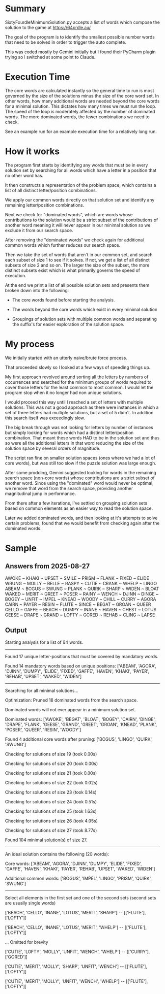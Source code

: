 # Summary

SixtyFourdleMinimumSolution.py accepts a list of words which compose the solution to the game at https://64ordle.au/

The goal of the program is to identify the smallest possible number words that need to be solved in order to trigger the auto complete. 

This was coded mostly by Gemini initially but I found their PyCharm plugin trying so I switched at some point to Claude.

# Execution Time

The core words are calculated instantly so the general time to run is most governed by the size of the solutions minus the size of the core word set. In other words, how many additional words are needed beyond the core words for a minimal solution. 
This dictates how many times we must run the loop. The speed of the loop is moderately affected by the number of dominated words. The more dominated words, the fewer combinations we need to check.

See an example run for an example execution time for a relatively long run. 

# How it works

The program first starts by identifying any words that must be in every solution set by searching for all words which have a letter in a position that no other word has. 

It then constructs a representation of the problem space, which contains a list of all distinct letter/position combinations.

We apply our common words directly on that solution set and identify any remaining letter/position combinations.

Next we check for "dominated words", which are words whose contributions to the solution would be a strict subset of the contributions of another word meaning it will never appear in our minimal solution so we exclude it from our search space.

After removing the "dominated words" we check again for additional common words which further reduces our search space. 

Then we take the set of words that aren't in our common set, and search each subset of size 1 to see if it solves. If not, we get a list of all distinct subsets of size 2 and so on. The larger the size of the subset, the more distinct subsets exist which is what primarily governs the speed of execution. 

At the end we print a list of all possible solution sets and presents them broken down into the following: 

- The core words found before starting the analysis.

- The words beyond the core words which exist in every minimal solution

- Groupings of solution sets with multiple common words and separating the suffix's for easier exploration of the solution space. 

# My process

We initially started with an utterly naive/brute force process. 

That proceeded slowly so I looked at a few ways of speeding things up. 

My first approach revolved around sorting all the letters by numbers of occurrences and searched for the minimum groups of words required to cover those letters for the least common to most common. I would let the program stop when it no longer had non unique solutions. 

I would proceed this way until I reached a set of letters with multiple solutions. This was not a good approach as there were instances in which a set of three letters had multiple solutions, but a set of 5 didn't. In addition this search itself was exceedingly slow. 

The big break through was not looking for letters by number of instances but simply looking for words which had a distinct letter/position combination. That meant these words HAD to be in the solution set and thus so were all the additional letters in that word reducing the size of the solution space by several orders of magnitude.

The script ran fine on smaller solution spaces (ones where we had a lot of core words), but was still too slow if the puzzle solution was large enough. 

After some prodding, Gemini suggested looking for words in the remaining search space (non-core words) whose contributions are a strict subset of another word. Since using the "dominated" word would never be optimal, we remove that word from the search space, providing another magnitudinal jump in performance.

From there after a few iterations, I've settled on grouping solution sets based on common elements as an easier way to read the solution space.

Later we added dominated words, and then looking at it's attempts to solve certain problems, found that we would benefit from checking again after the dominated words. 

# Sample

## Answers from 2025-08-27

AWOKE ~ KHAKI ~ UPSET ~ SMILE ~ PRISM ~ FLANK ~ FIXED ~ ELIDE		WRUNG ~ MOLLY ~ BELLE ~ RASPY ~ CUTIE ~ CRANK ~ WHELP ~ LINGO
ABEAM ~ BOGUS ~ SWUNG ~ PLANK ~ QUIRK ~ SHARP ~ WIDEN ~ BLOAT		WAKED ~ MERIT ~ GREET ~ POSER ~ RAINY ~ WENCH ~ DJINN ~ DINGE
~	
BOGEY ~ UNFIT ~ IMPEL ~ KNEAD ~ WOODY ~ CHILL ~ CURRY ~ AGORA		CAIRN ~ PAYER ~ RESIN ~ FLUTE ~ SINCE ~ BEGAT ~ GROAN ~ QUEER
CELLO ~ GAFFE ~ BEACH ~ DUMPY ~ INANE ~ HAVEN ~ CHEST ~ LOTUS		GEESE ~ DRAPE ~ GRAND ~ LOFTY ~ GORED ~ REHAB ~ CLING ~ LAPSE

## Output

Starting analysis for a list of 64 words.

--------------------------------------------------

Found 17 unique letter-positions that must be covered by mandatory words.

Found 14 mandatory words based on unique positions: ['ABEAM', 'AGORA', 'DJINN', 'DUMPY', 'ELIDE', 'FIXED', 'GAFFE', 'HAVEN', 'KHAKI', 'PAYER', 'REHAB', 'UPSET', 'WAKED', 'WIDEN']

--------------------------------------------------

Searching for all minimal solutions...

Optimization: Pruned 18 dominated words from the search space.

Dominated words will not ever appear in a minimum solution set.

Dominated words: ['AWOKE', 'BEGAT', 'BLOAT', 'BOGEY', 'CAIRN', 'DINGE', 'DRAPE', 'FLANK', 'GEESE', 'GRAND', 'GREET', 'GROAN', 'KNEAD', 'PLANK', 'POSER', 'QUEER', 'RESIN', 'WOODY']

Found 4 additional core words after pruning: ['BOGUS', 'LINGO', 'QUIRK', 'SWUNG']

Checking for solutions of size 19 (took 0.00s)

Checking for solutions of size 20 (took 0.00s)

Checking for solutions of size 21 (took 0.00s)

Checking for solutions of size 22 (took 0.02s)

Checking for solutions of size 23 (took 0.14s)

Checking for solutions of size 24 (took 0.51s)

Checking for solutions of size 25 (took 1.63s)

Checking for solutions of size 26 (took 4.05s)

Checking for solutions of size 27 (took 8.77s)

Found 104 minimal solution(s) of size 27.

--------------------------------------------------

An ideal solution contains the following (20 words):

  Core words: ['ABEAM', 'AGORA', 'DJINN', 'DUMPY', 'ELIDE', 'FIXED', 'GAFFE', 'HAVEN', 'KHAKI', 'PAYER', 'REHAB', 'UPSET', 'WAKED', 'WIDEN']

  Additional common words: ['BOGUS', 'IMPEL', 'LINGO', 'PRISM', 'QUIRK', 'SWUNG']

--------------------------------------------------

Select all elements in the first set and one of the second sets (second sets are usually single words)

  ['BEACH', 'CELLO', 'INANE', 'LOTUS', 'MERIT', 'SHARP'] -- [['FLUTE'], ['LOFTY']]

  ['BEACH', 'CELLO', 'INANE', 'LOTUS', 'MERIT', 'WHELP'] -- [['FLUTE'], ['LOFTY']]

  ... Omitted for brevity

  ['CUTIE', 'LOFTY', 'MOLLY', 'UNFIT', 'WENCH', 'WHELP'] -- [['CURRY'], ['GORED']]

  ['CUTIE', 'MERIT', 'MOLLY', 'SHARP', 'UNFIT', 'WENCH'] -- [['FLUTE'], ['LOFTY']]

  ['CUTIE', 'MERIT', 'MOLLY', 'UNFIT', 'WENCH', 'WHELP'] -- [['FLUTE'], ['LOFTY']]
